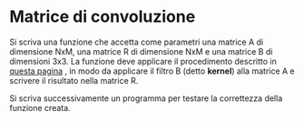 # Matrice di convoluzione

Si scriva una funzione che accetta come parametri una matrice A di dimensione NxM, una matrice R di dimensione NxM e una matrice B di dimensioni 3x3. La funzione deve applicare il procedimento descritto in [questa pagina](https://it.wikipedia.org/wiki/Matrice_di_convoluzione) , in modo da applicare il filtro B (detto **kernel**) alla matrice A e scrivere il risultato nella matrice R.

Si scriva successivamente un programma per testare la correttezza della funzione creata.

